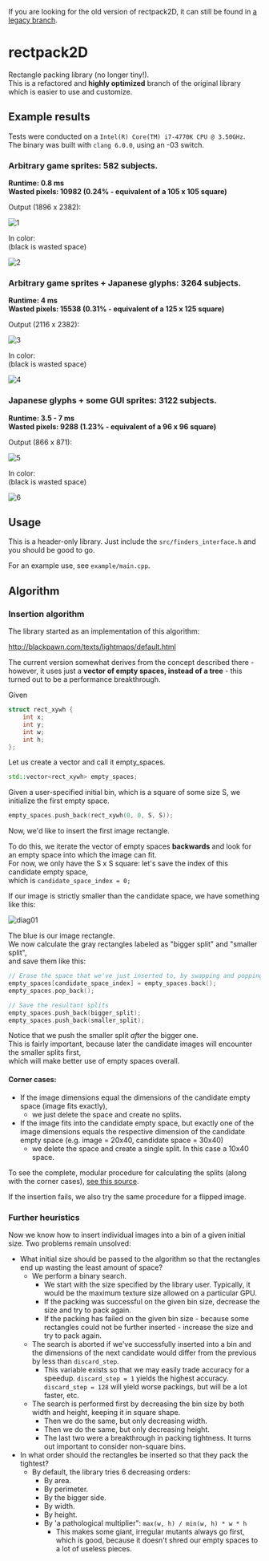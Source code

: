 If you are looking for the old version of rectpack2D, it can still be found in [a legacy branch](https://github.com/TeamHypersomnia/rectpack2D/tree/legacy).

# rectpack2D

Rectangle packing library (no longer tiny!).  
This is a refactored and **highly optimized** branch of the original library which is easier to use and customize.  

## Example results

Tests were conducted on a ``Intel(R) Core(TM) i7-4770K CPU @ 3.50GHz``.  
The binary was built with ``clang 6.0.0``, using an -03 switch.

### Arbitrary game sprites: 582 subjects.  

**Runtime: 0.8 ms**  
**Wasted pixels: 10982 (0.24% - equivalent of a 105 x 105 square)**  

Output (1896 x 2382):

![1](images/atlas_small.png)

In color:  
(black is wasted space)

![2](images/atlas_small_color.png)

### Arbitrary game sprites + Japanese glyphs: 3264 subjects.  

**Runtime: 4 ms**  
**Wasted pixels: 15538 (0.31% - equivalent of a 125 x 125 square)**  

Output (2116 x 2382):

![3](images/atlas_big.png)

In color:  
(black is wasted space)

![4](images/atlas_big_color.png)


### Japanese glyphs + some GUI sprites: 3122 subjects.  

**Runtime: 3.5 - 7 ms**  
**Wasted pixels: 9288 (1.23% - equivalent of a 96 x 96 square)**  

Output (866 x 871):

![5](images/atlas_tiny.png)

In color:  
(black is wasted space)

![6](images/atlas_tiny_color.png)


## Usage

This is a header-only library.
Just include the ``src/finders_interface.h`` and you should be good to go.

For an example use, see ``example/main.cpp``.

## Algorithm

### Insertion algorithm

The library started as an implementation of this algorithm:

http://blackpawn.com/texts/lightmaps/default.html

The current version somewhat derives from the concept described there -  
however, it uses just a **vector of empty spaces, instead of a tree** - this turned out to be a performance breakthrough.  

Given

```cpp
struct rect_xywh {
	int x;
	int y;
	int w;
	int h;
};
````

Let us create a vector and call it empty_spaces.

```cpp
std::vector<rect_xywh> empty_spaces;
````

Given a user-specified initial bin, which is a square of some size S, we initialize the first empty space.

```cpp
empty_spaces.push_back(rect_xywh(0, 0, S, S));
````

Now, we'd like to insert the first image rectangle.  

To do this, we iterate the vector of empty spaces **backwards** and look for an empty space into which the image can fit.  
For now, we only have the S x S square: let's save the index of this candidate empty space,  
which is ``candidate_space_index = 0;``  

If our image is strictly smaller than the candidate space, we have something like this:

![diag01](images/diag01.png)

The blue is our image rectangle.  
We now calculate the gray rectangles labeled as "bigger split" and "smaller split",  
and save them like this:  

```cpp
// Erase the space that we've just inserted to, by swapping and popping.
empty_spaces[candidate_space_index] = empty_spaces.back();
empty_spaces.pop_back();

// Save the resultant splits
empty_spaces.push_back(bigger_split);
empty_spaces.push_back(smaller_split);
````

Notice that we push the smaller split *after* the bigger one.  
This is fairly important, because later the candidate images will encounter the smaller splits first,  
which will make better use of empty spaces overall.  

#### Corner cases:

- If the image dimensions equal the dimensions of the candidate empty space (image fits exactly),
	- we just delete the space and create no splits.  
- If the image fits into the candidate empty space, but exactly one of the image dimensions equals the respective dimension of the candidate empty space (e.g. image = 20x40, candidate space = 30x40)
	- we delete the space and create a single split. In this case a 10x40 space.

To see the complete, modular procedure for calculating the splits (along with the corner cases),
[see this source](src/insert_and_split.h).

If the insertion fails, we also try the same procedure for a flipped image.

### Further heuristics

Now we know how to insert individual images into a bin of a given initial size.
Two problems remain unsolved:

- What initial size should be passed to the algorithm so that the rectangles end up wasting the least amount of space?
	- We perform a binary search.
		- We start with the size specified by the library user. Typically, it would be the maximum texture size allowed on a particular GPU.
		- If the packing was successful on the given bin size, decrease the size and try to pack again.
		- If the packing has failed on the given bin size - because some rectangles could not be further inserted - increase the size and try to pack again.
	- The search is aborted if we've successfully inserted into a bin and the dimensions of the next candidate would differ from the previous by less than ``discard_step``.
		- This variable exists so that we may easily trade accuracy for a speedup. ``discard_step = 1`` yields the highest accuracy. ``discard_step = 128`` will yield worse packings, but will be a lot faster, etc.
	- The search is performed first by decreasing the bin size by both width and height, keeping it in square shape.
		- Then we do the same, but only decreasing width.
		- Then we do the same, but only decreasing height.
		- The last two were a breakthrough in packing tightness. It turns out important to consider non-square bins.
- In what order should the rectangles be inserted so that they pack the tightest?
	- By default, the library tries 6 decreasing orders:
		- By area.
		- By perimeter.
		- By the bigger side.
		- By width.
		- By height.
		- By 'a pathological multiplier": ``max(w, h) / min(w, h) * w * h``
			- This makes some giant, irregular mutants always go first, which is good, because it doesn't shred our empty spaces to a lot of useless pieces.
